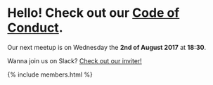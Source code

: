 # Hello! Check out our [Code of Conduct](/conduct).

Our next meetup is on Wednesday the __2nd of August 2017__ at __18:30__.

Wanna join us on Slack? [Check out our inviter!](http://rubyhabits.herokuapp.com/)


{% include members.html %}

